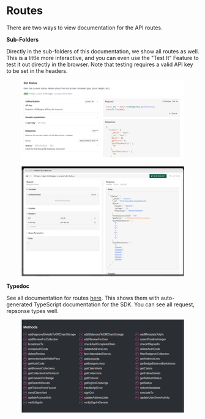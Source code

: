 # Routes

There are two ways to view documentation for the API routes.&#x20;

**Sub-Folders**

Directly in the sub-folders of this documentation, we show all routes as well. This is a little more interactive, and you can even use the "Test It" Feature to test it out directly in the browser. Note that testing requires a valid API key to be set in the headers.

<figure><img src="../../../.gitbook/assets/image (1) (1) (1) (1) (1) (1) (1).png" alt=""><figcaption></figcaption></figure>

<figure><img src="../../../.gitbook/assets/image (2) (1) (1) (1).png" alt=""><figcaption></figcaption></figure>

**Typedoc**

See all documentation for routes [here](https://bitbadges.github.io/bitbadgesjs/packages/bitbadgesjs-sdk/docs/classes/BitBadgesAPI.html). This shows them with auto-generated TypeScript documentation for the SDK. You can see all request, repsonse types well.

<figure><img src="../../../.gitbook/assets/image (1) (1) (1) (1) (1) (1).png" alt=""><figcaption></figcaption></figure>

